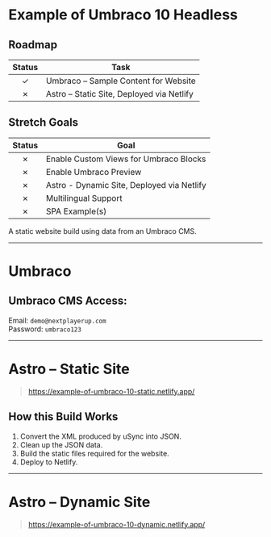 # Example of Umbraco 10 Headless

## Roadmap

|Status|Task|
|:---:|---|
&check;|Umbraco – Sample Content for Website
&cross;|Astro – Static Site, Deployed via Netlify

## Stretch Goals
 
|Status|Goal|
|:---:|---|
&cross;|Enable Custom Views for Umbraco Blocks
&cross;|Enable Umbraco Preview
&cross;|Astro - Dynamic Site, Deployed via Netlify
&cross;|Multilingual Support
&cross;|SPA Example(s)


A static website build using data from an Umbraco CMS.

___

# Umbraco

## Umbraco CMS Access:

Email: `demo@nextplayerup.com`<br>
Password: `umbraco123`

___

# Astro – Static Site

> https://example-of-umbraco-10-static.netlify.app/

## How this Build Works

1. Convert the XML produced by uSync into JSON.
2. Clean up the JSON data.
3. Build the static files required for the website.
4. Deploy to Netlify.

___

# Astro – Dynamic Site

> https://example-of-umbraco-10-dynamic.netlify.app/

